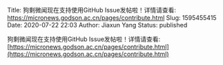 Title: 狗剩微闻现在支持使用GitHub Issue发帖啦！详情请查看: https://micronews.godson.ac.cn/pages/contribute.html
Slug: 1595455415
Date: 2020-07-22 22:03
Author: Jiaxun Yang
Status: published

狗剩微闻现在支持使用GitHub Issue发帖啦！详情请查看: [https://micronews.godson.ac.cn/pages/contribute.html](https://micronews.godson.ac.cn/pages/contribute.html)
